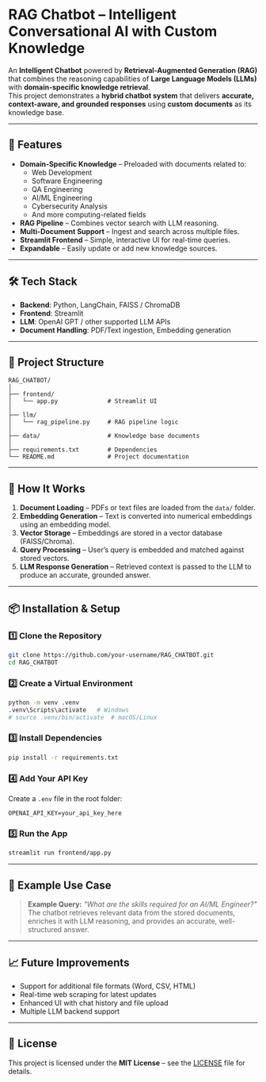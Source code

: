 # RAG Chatbot – Intelligent Conversational AI with Custom Knowledge

An **Intelligent Chatbot** powered by **Retrieval-Augmented Generation (RAG)** that combines the reasoning capabilities of **Large Language Models (LLMs)** with **domain-specific knowledge retrieval**.  
This project demonstrates a **hybrid chatbot system** that delivers **accurate, context-aware, and grounded responses** using **custom documents** as its knowledge base.

---

## 📌 Features
- **Domain-Specific Knowledge** – Preloaded with documents related to:
  - Web Development  
  - Software Engineering  
  - QA Engineering  
  - AI/ML Engineering  
  - Cybersecurity Analysis  
  - And more computing-related fields
- **RAG Pipeline** – Combines vector search with LLM reasoning.
- **Multi-Document Support** – Ingest and search across multiple files.
- **Streamlit Frontend** – Simple, interactive UI for real-time queries.
- **Expandable** – Easily update or add new knowledge sources.

---

## 🛠️ Tech Stack
- **Backend**: Python, LangChain, FAISS / ChromaDB
- **Frontend**: Streamlit
- **LLM**: OpenAI GPT / other supported LLM APIs
- **Document Handling**: PDF/Text ingestion, Embedding generation

---

## 📂 Project Structure
```
RAG_CHATBOT/
│
├── frontend/
│   └── app.py              # Streamlit UI
│
├── llm/
│   └── rag_pipeline.py     # RAG pipeline logic
│
├── data/                   # Knowledge base documents
│
├── requirements.txt        # Dependencies
└── README.md               # Project documentation
```

---

## 🚀 How It Works
1. **Document Loading** – PDFs or text files are loaded from the `data/` folder.  
2. **Embedding Generation** – Text is converted into numerical embeddings using an embedding model.  
3. **Vector Storage** – Embeddings are stored in a vector database (FAISS/Chroma).  
4. **Query Processing** – User’s query is embedded and matched against stored vectors.  
5. **LLM Response Generation** – Retrieved context is passed to the LLM to produce an accurate, grounded answer.

---

## 📦 Installation & Setup

### 1️⃣ Clone the Repository
```bash
git clone https://github.com/your-username/RAG_CHATBOT.git
cd RAG_CHATBOT
```

### 2️⃣ Create a Virtual Environment
```bash
python -m venv .venv
.venv\Scripts\activate   # Windows
# source .venv/bin/activate  # macOS/Linux
```

### 3️⃣ Install Dependencies
```bash
pip install -r requirements.txt
```

### 4️⃣ Add Your API Key
Create a `.env` file in the root folder:
```
OPENAI_API_KEY=your_api_key_here
```

### 5️⃣ Run the App
```bash
streamlit run frontend/app.py
```

---

## 🧠 Example Use Case
> **Example Query:** *"What are the skills required for an AI/ML Engineer?"*  
The chatbot retrieves relevant data from the stored documents, enriches it with LLM reasoning, and provides an accurate, well-structured answer.

---

## 📈 Future Improvements
- Support for additional file formats (Word, CSV, HTML)
- Real-time web scraping for latest updates
- Enhanced UI with chat history and file upload
- Multiple LLM backend support

---

## 📜 License
This project is licensed under the **MIT License** – see the [LICENSE](LICENSE) file for details.
